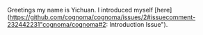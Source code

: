 
Greetings my name is Yichuan. I introduced myself [here](https://github.com/cognoma/cognoma/issues/2#issuecomment-232442231"cognoma/cognoma#2: Introduction Issue").

